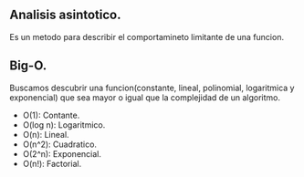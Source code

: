 ## Analisis asintotico.

Es un metodo para describir el comportamineto limitante de una funcion.


## Big-O.

Buscamos descubrir una funcion(constante, lineal, polinomial, logaritmica y exponencial) que sea mayor o igual que la complejidad de un algoritmo.

- O(1): Contante.
- O(log n): Logaritmico.
- O(n): Lineal.
- O(n^2): Cuadratico.
- O(2^n): Exponencial.
- O(n!): Factorial.